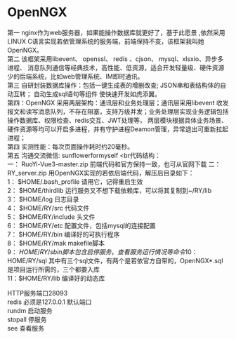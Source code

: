 # OpenNGX
第一 nginx作为web服务器，如果能操作数据库就更好了，基于此愿景 ,依然采用LINUX C语言实现若依管理系统的服务端，前端保持不变，该框架我叫她OpenNGX。 <br>第二 该框架采用libevent、 openssl、 redis 、cjson、 mysql、xlsxio、异步多进程、 消息队列通信等经典技术，高性能、低资源，适合开发轻量级、硬件资源少的后端系统，比如web管理系统、IM即时通讯。  <br>第三 自研封装数据库操作：包括一键生成表的增删改查; JSON串和表结构体的自动互转； 自动生成sql语句等组件 使快速开发如虎添翼。<br>第四：OpenNGX 采用两层架构：通讯层和业务处理层；通讯层采用libevent 收发报文和读写消息队列，不存在阻塞，支持万级并发；业务处理层实现业务逻辑包括操作数据库、权限检查、redis交互、JWT处理等， 两层模块根据具体业务场景、硬件资源等均可以开启多进程，并有守护进程Deamon管理，异常退出可重新拉起进程；<br>第四 实测性能：每次页面操作耗时约20毫秒。<br>第五 沟通交流微信: sunflowerformyself
<br代码结构：  
一： RuoYi-Vue3-master.zip   前端代码和官方保持一致，也可从官网下载 
二： RY_server.zip           用OpenNGX实现的若依后端代码，解压后目录如下：  
1： $HOME/.bash_profile  请用它，记得重启生效  
2： $HOME/thirdlib     运行服务又不想下载依赖库，可以将其复制到~/RY/lib  
3： $HOME/log          日志目录  
4： $HOME/RY/src       代码文件  
5： $HOME/RY/include   头文件  
6： $HOME/RY/etc       配置文件，包括mysql的连接配置  
7： $HOME/RY/bin       编译好的可执行程序  
8： $HOME/RY/mak       makefile脚本  
9： $HOME/RY/sbin      脚本 包含启停服务，查看服务运行情况等命令  
10：$HOME/RY/sql       其中有三个sql文件，有两个是若依官方自带的，OpenNGX*.sql是项目运行所需的，三个都要入库  
11：$HOME/RY/lib       编译好的动态库

HTTP服务端口28093<br>
redis 必须是127.0.0.1 默认端口<br>
rundm 启动服务<br> 
stopall 停服务<br> 
see   查看服务<br> 

    
